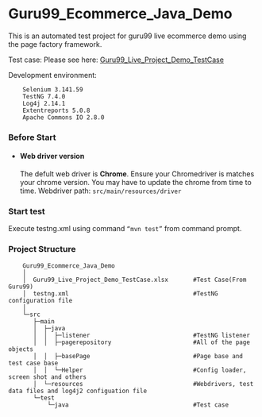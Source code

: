 # Guru99_Ecommerce_Java_Demo
This is an automated test project for guru99 live ecommerce demo using the page factory framework.

Test case:
Please see here: [Guru99_Live_Project_Demo_TestCase](https://github.com/guorui9016/Guru99_Ecommerce_Java_Demo/blob/main/Guru99_Live_Project_Demo_TestCase.xlsx)

Development environment:
```
    Selenium 3.141.59
    TestNG 7.4.0
    Log4j 2.14.1
    Extentreports 5.0.8
    Apache Commons IO 2.8.0  
```

### Before Start

- #### Web driver version
    The defult web driver is **Chrome**. Ensure your Chromedriver is matches your chrome version. You may have to update the chrome from time to time.
    Webdriver path:
    ` src/main/resources/driver `
    
### Start test
   Execute testng.xml using command `“mvn test”` from command prompt.

### Project Structure
```
    Guru99_Ecommerce_Java_Demo
    │                    
    │  Guru99_Live_Project_Demo_TestCase.xlsx       #Test Case(From Guru99)
    │  testng.xml                                   #TestNG configuration file 
    │
    └─src
       ├─main
       │  ├─java
       │  │  ├─listener                             #TestNG listener
       │  │  ├─pagerepository                       #All of the page objects
       │  │  ├─basePage                             #Page base and test case base
       │  │  └─Helper                               #Config loader, screen shot and others
       │  └─resources                               #Webdrivers, test data files and log4j2 configuation file
       └─test
           └─java                                   #Test case 
``` 

